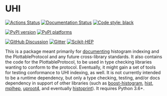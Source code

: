 # UHI


[![Actions Status][actions-badge]][actions-link]
[![Documentation Status][rtd-badge]][rtd-link]
[![Code style: black][black-badge]][black-link]

[![PyPI version][pypi-version]][pypi-link]
[![PyPI platforms][pypi-platforms]][pypi-link]

[![GitHub Discussion][github-discussions-badge]][github-discussions-link]
[![Gitter][gitter-badge]][gitter-link]
[![Scikit-HEP][sk-badge]](https://scikit-hep.org/)


This is a package meant primarily for [documenting][rtd-link] histogram indexing and the PlottableProtocol and any future cross-library standards. It also contains the code for the PlottableProtocol, to be used in type checking libraries wanting to conform to the protocol. Eventually, it might gain a set of tools for testing conformance to UHI indexing, as well. It is not currently intended to be a runtime dependency, but only a type checking, testing, and/or docs dependency in support of other libraries (such as [boost-histogram][], [hist][], [mplhep][], [uproot4][], and eventually [histoprint][]). It requires Python 3.6+.


[actions-badge]:            https://github.com/Scikit-HEP/uhi/workflows/CI/badge.svg
[actions-link]:             https://github.com/Scikit-HEP/uhi/actions
[black-badge]:              https://img.shields.io/badge/code%20style-black-000000.svg
[black-link]:               https://github.com/psf/black
[conda-badge]:              https://img.shields.io/conda/vn/conda-forge/uhi
[conda-link]:               https://github.com/conda-forge/uhi-feedstock
[github-discussions-badge]: https://img.shields.io/static/v1?label=Discussions&message=Ask&color=blue&logo=github
[github-discussions-link]:  https://github.com/Scikit-HEP/uhi/discussions
[gitter-badge]:             https://badges.gitter.im/https://github.com/Scikit-HEP/uhi/community.svg
[gitter-link]:              https://gitter.im/https://github.com/Scikit-HEP/uhi/community?utm_source=badge&utm_medium=badge&utm_campaign=pr-badge
[pypi-link]:                https://pypi.org/project/uhi/
[pypi-platforms]:           https://img.shields.io/pypi/pyversions/uhi
[pypi-version]:             https://badge.fury.io/py/uhi.svg
[rtd-badge]:                https://readthedocs.org/projects/uhi/badge/?version=latest
[rtd-link]:                 https://uhi.readthedocs.io/en/latest/?badge=latest
[sk-badge]:                 https://scikit-hep.org/assets/images/Scikit--HEP-Project-blue.svg

[boost-histogram]:          https://github.com/scikit-hep/boost-histogram
[hist]:                     https://github.com/scikit-hep/hist
[mplhep]:                   https://github.com/scikit-hep/mplhep
[uproot4]:                  https://github.com/scikit-hep/uproot4
[histoprint]:               https://github.com/scikit-hep/histoprint
